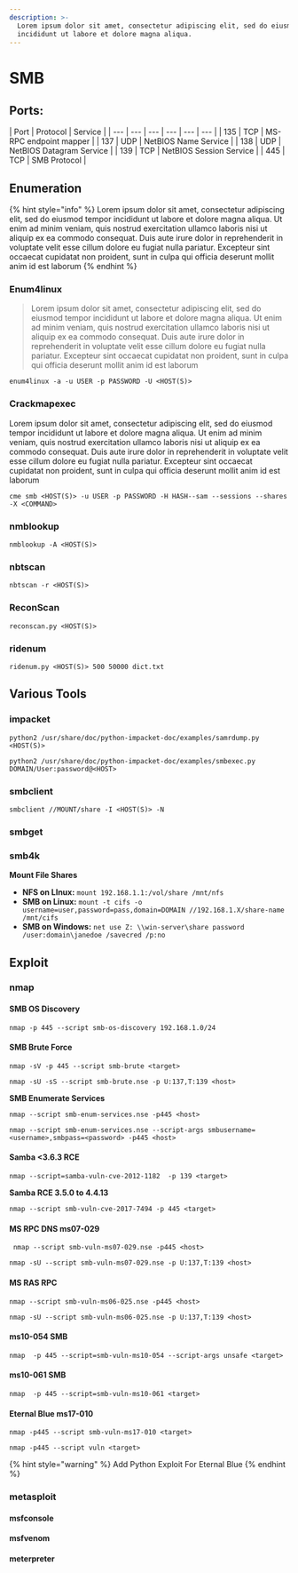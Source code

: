 ```yaml
---
description: >-
  Lorem ipsum dolor sit amet, consectetur adipiscing elit, sed do eiusmod tempor
  incididunt ut labore et dolore magna aliqua.
---
```


# SMB

## **Ports:**

| Port | Protocol | Service |
| --- | --- | --- | --- | --- | --- |
| 135 | TCP | MS-RPC endpoint mapper |
| 137 | UDP | NetBIOS Name Service |
| 138 | UDP | NetBIOS Datagram Service |
| 139 | TCP | NetBIOS Session Service |
| 445 | TCP | SMB Protocol |

## Enumeration

{% hint style="info" %}
 Lorem ipsum dolor sit amet, consectetur adipiscing elit, sed do eiusmod tempor incididunt ut labore et dolore magna aliqua. Ut enim ad minim veniam, quis nostrud exercitation ullamco laboris nisi ut aliquip ex ea commodo consequat. Duis aute irure dolor in reprehenderit in voluptate velit esse cillum dolore eu fugiat nulla pariatur. Excepteur sint occaecat cupidatat non proident, sunt in culpa qui officia deserunt mollit anim id est laborum
{% endhint %}

### Enum4linux

> Lorem ipsum dolor sit amet, consectetur adipiscing elit, sed do eiusmod tempor incididunt ut labore et dolore magna aliqua. Ut enim ad minim veniam, quis nostrud exercitation ullamco laboris nisi ut aliquip ex ea commodo consequat. Duis aute irure dolor in reprehenderit in voluptate velit esse cillum dolore eu fugiat nulla pariatur. Excepteur sint occaecat cupidatat non proident, sunt in culpa qui officia deserunt mollit anim id est laborum

```text
enum4linux -a -u USER -p PASSWORD -U <HOST(S)>
```

### Crackmapexec

 Lorem ipsum dolor sit amet, consectetur adipiscing elit, sed do eiusmod tempor incididunt ut labore et dolore magna aliqua. Ut enim ad minim veniam, quis nostrud exercitation ullamco laboris nisi ut aliquip ex ea commodo consequat. Duis aute irure dolor in reprehenderit in voluptate velit esse cillum dolore eu fugiat nulla pariatur. Excepteur sint occaecat cupidatat non proident, sunt in culpa qui officia deserunt mollit anim id est laborum

```text
cme smb <HOST(S)> -u USER -p PASSWORD -H HASH--sam --sessions --shares -X <COMMAND>
```

### nmblookup

```text
nmblookup -A <HOST(S)>
```

### nbtscan

```text
nbtscan -r <HOST(S)>
```

### ReconScan

```text
reconscan.py <HOST(S)>
```

### ridenum

```text
ridenum.py <HOST(S)> 500 50000 dict.txt
```

## Various Tools

### impacket

```text
python2 /usr/share/doc/python-impacket-doc/examples/samrdump.py <HOST(S)>
```

```text
python2 /usr/share/doc/python-impacket-doc/examples/smbexec.py DOMAIN/User:password@<HOST>
```

### smbclient

```text
smbclient //MOUNT/share -I <HOST(S)> -N 
```

### smbget

### smb4k

**Mount File Shares**

* **NFS on LInux:** `mount 192.168.1.1:/vol/share /mnt/nfs`
* **SMB on Linux:** `mount -t cifs -o username=user,password=pass,domain=DOMAIN //192.168.1.X/share-name /mnt/cifs`
* **SMB on Windows:** `net use Z: \\win-server\share password /user:domain\janedoe /savecred /p:no`

## Exploit

### nmap

#### **SMB OS Discovery**

```text
nmap -p 445 --script smb-os-discovery 192.168.1.0/24
```

#### **SMB Brute Force**

```text
nmap -sV -p 445 --script smb-brute <target>
```

```text
nmap -sU -sS --script smb-brute.nse -p U:137,T:139 <host>
```

**SMB Enumerate Services**

```text
nmap --script smb-enum-services.nse -p445 <host>
```

```text
nmap --script smb-enum-services.nse --script-args smbusername=<username>,smbpass=<password> -p445 <host>
```

#### **Samba &lt;3.6.3 RCE**

```text
nmap --script=samba-vuln-cve-2012-1182  -p 139 <target>
```

**Samba RCE 3.5.0 to 4.4.13**

```text
nmap --script smb-vuln-cve-2017-7494 -p 445 <target>
```

#### **MS RPC DNS ms07-029**

```text
 nmap --script smb-vuln-ms07-029.nse -p445 <host>
```

```text
nmap -sU --script smb-vuln-ms07-029.nse -p U:137,T:139 <host>
```

#### **MS RAS RPC**

```text
nmap --script smb-vuln-ms06-025.nse -p445 <host>
```

```text
nmap -sU --script smb-vuln-ms06-025.nse -p U:137,T:139 <host>
```

#### **ms10-054 SMB**

```text
nmap  -p 445 --script=smb-vuln-ms10-054 --script-args unsafe <target>
```

#### **ms10-061 SMB**

```text
nmap  -p 445 --script=smb-vuln-ms10-061 <target>
```

#### **Eternal Blue ms17-010**

```text
nmap -p445 --script smb-vuln-ms17-010 <target>
```

```text
nmap -p445 --script vuln <target>
```

{% hint style="warning" %}
Add Python Exploit For Eternal Blue
{% endhint %}

### metasploit

#### msfconsole

#### msfvenom

#### meterpreter




